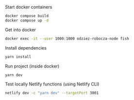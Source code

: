 Start docker containers

```bash
docker compose build
docker compose up -d
```

Get into docker

```bash
docker exec -it --user 1000:1000 odziez-robocza-node fish
```

Install dependencies

```bash
yarn install
```

Run project (inside docker)

```bash
yarn dev
```

Test locally Netlify functions (using Netlify CLI)

```bash
netlify dev -c "yarn dev" --targetPort 3001
```
